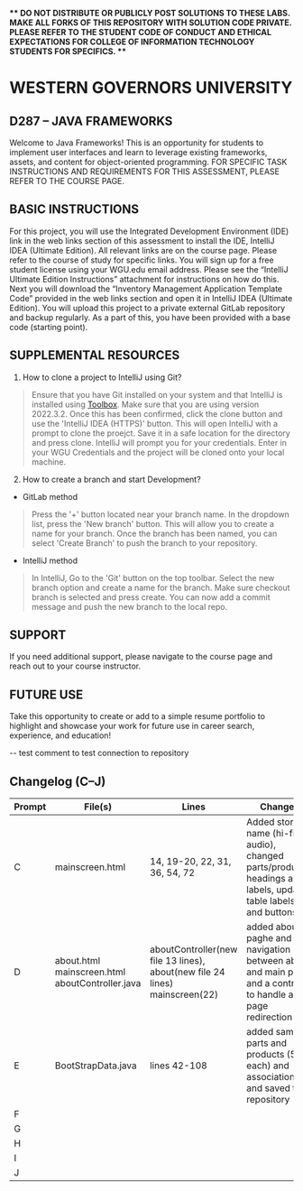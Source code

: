 <strong>** DO NOT DISTRIBUTE OR PUBLICLY POST SOLUTIONS TO THESE LABS. MAKE ALL FORKS OF THIS REPOSITORY WITH SOLUTION CODE PRIVATE. PLEASE REFER TO THE STUDENT CODE OF CONDUCT AND ETHICAL EXPECTATIONS FOR COLLEGE OF INFORMATION TECHNOLOGY STUDENTS FOR SPECIFICS. ** </strong>

# WESTERN GOVERNORS UNIVERSITY 
## D287 – JAVA FRAMEWORKS
Welcome to Java Frameworks! This is an opportunity for students to implement user interfaces and learn to leverage existing frameworks, assets, and content for object-oriented programming.
FOR SPECIFIC TASK INSTRUCTIONS AND REQUIREMENTS FOR THIS ASSESSMENT, PLEASE REFER TO THE COURSE PAGE.
## BASIC INSTRUCTIONS
For this project, you will use the Integrated Development Environment (IDE) link in the web links section of this assessment to install the IDE, IntelliJ IDEA (Ultimate Edition). All relevant links are on the course page. Please refer to the course of study for specific links. You will sign up for a free student license using your WGU.edu email address. Please see the “IntelliJ Ultimate Edition Instructions” attachment for instructions on how do this. Next you will download the “Inventory Management Application Template Code” provided in the web links section and open it in IntelliJ IDEA (Ultimate Edition). You will upload this project to a private external GitLab repository and backup regularly. As a part of this, you have been provided with a base code (starting point). 

## SUPPLEMENTAL RESOURCES  
1.	How to clone a project to IntelliJ using Git?

> Ensure that you have Git installed on your system and that IntelliJ is installed using [Toolbox](https://www.jetbrains.com/toolbox-app/). Make sure that you are using version 2022.3.2. Once this has been confirmed, click the clone button and use the 'IntelliJ IDEA (HTTPS)' button. This will open IntelliJ with a prompt to clone the proejct. Save it in a safe location for the directory and press clone. IntelliJ will prompt you for your credentials. Enter in your WGU Credentials and the project will be cloned onto your local machine.  

2. How to create a branch and start Development?

- GitLab method
> Press the '+' button located near your branch name. In the dropdown list, press the 'New branch' button. This will allow you to create a name for your branch. Once the branch has been named, you can select 'Create Branch' to push the branch to your repository.

- IntelliJ method
> In IntelliJ, Go to the 'Git' button on the top toolbar. Select the new branch option and create a name for the branch. Make sure checkout branch is selected and press create. You can now add a commit message and push the new branch to the local repo.

## SUPPORT
If you need additional support, please navigate to the course page and reach out to your course instructor.
## FUTURE USE
Take this opportunity to create or add to a simple resume portfolio to highlight and showcase your work for future use in career search, experience, and education!


-- test comment to test connection to repository

## Changelog (C–J)

| Prompt | File(s)                                         | Lines                                                                       | Changes                                                                                                 |
|--------|-------------------------------------------------|-----------------------------------------------------------------------------|---------------------------------------------------------------------------------------------------------|
| C | mainscreen.html                                 | 14, 19-20, 22, 31, 36, 54, 72                                               | Added store name (hi-fi audio), changed parts/producrts headings and labels, updated table labels and buttons |
| D | about.html mainscreen.html aboutController.java | aboutController(new file 13 lines), about(new file 24 lines) mainscreen(22) | added about paghe and navigation between about and main page and a controller to handle about page redirection |
| E | BootStrapData.java                              | lines 42-108                                                                | added sample parts and products (5 each) and associations and saved to repository                       |
| F |                                                 |                                                                             |                                                                                                         |
| G |                                                 |                                                                             |                                                                                                         |
| H |                                                 |                                                                             |                                                                                                         |
| I |                                                 |                                                                             |                                                                                                         |
| J |                                                 |                                                                             |                                                                                                         |